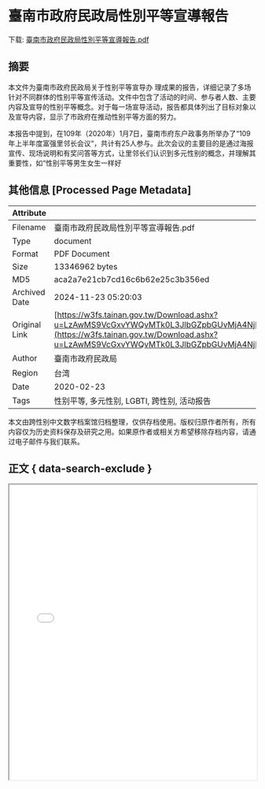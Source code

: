 # 臺南市政府民政局性別平等宣導報告

<!-- tcd_download_link -->
下载: <a href="臺南市政府民政局性別平等宣導報告.pdf" download>臺南市政府民政局性別平等宣導報告.pdf</a>
<!-- tcd_download_link_end -->

## 摘要

<!-- tcd_abstract -->
本文件为臺南市政府民政局关于性别平等宣导办 理成果的报告，详细记录了多场针对不同群体的性别平等宣传活动。文件中包含了活动的时间、参与者人数、主要内容及宣导的性别平等概念。对于每一场宣导活动，报告都具体列出了目标对象以及宣导内容，显示了市政府在推动性别平等方面的努力。

本报告中提到，在109年（2020年）1月7日，臺南市府东户政事务所举办了“109年上半年度富强里邻长会议“，共计有25人参与。此次会议的主要目的是通过海报宣传、现场说明和有奖问答等方式，让里邻长们认识到多元性别的概念，并理解其重要性，如“性别平等男生女生一样好

<!-- tcd_abstract_end -->

## 其他信息 [Processed Page Metadata]

| Attribute       | Value                                  |
|-----------------|----------------------------------------|
| Filename        | 臺南市政府民政局性別平等宣導報告.pdf                             |
| Type            | document                                 |
| Format          | PDF Document                               |
| Size            | 13346962 bytes                           |
| MD5             | aca2a7e21cb7cd16c6b62e25c3b356ed                                  |
| Archived Date   | 2024-11-23 05:20:03                             |
| Original Link   | [https://w3fs.tainan.gov.tw/Download.ashx?u=LzAwMS9VcGxvYWQvMTk0L3JlbGZpbGUvMjA4NjkvNzczOTM3MS9mMzY1NzE2ZS0zZGI2LTRhZWYtODU1Yy05N2FhNDE2YjlkZTgucGRm&n=5rCR5pS%2F5bGAMTA55bm056ysMS005a2j5YW25LuW5oCn5Yil5bmz562J5a6j5bCO5oiQ5p6c5aCx5ZGKLnBkZg%3D%3D&icon=.pdf](https://w3fs.tainan.gov.tw/Download.ashx?u=LzAwMS9VcGxvYWQvMTk0L3JlbGZpbGUvMjA4NjkvNzczOTM3MS9mMzY1NzE2ZS0zZGI2LTRhZWYtODU1Yy05N2FhNDE2YjlkZTgucGRm&n=5rCR5pS%2F5bGAMTA55bm056ysMS005a2j5YW25LuW5oCn5Yil5bmz562J5a6j5bCO5oiQ5p6c5aCx5ZGKLnBkZg%3D%3D&icon=.pdf)                         |
| Author          | 臺南市政府民政局                               |
| Region          | 台湾                               |
| Date            | 2020-02-23                                 |
| Tags            | 性别平等, 多元性别, LGBTI, 跨性别, 活动报告                                 |

本文由跨性别中文数字档案馆归档整理，仅供存档使用。版权归原作者所有，所有内容仅为历史资料保存及研究之用。如果原作者或相关方希望移除存档内容，请通过电子邮件与我们联系。

## 正文 { data-search-exclude }

<!-- tcd_main_text -->
<iframe src="../臺南市政府民政局性別平等宣導報告.pdf" width="100%" height="600px">
    <p>无法显示PDF，请下载查看。</p>
</iframe>
<!-- tcd_main_text_end -->

